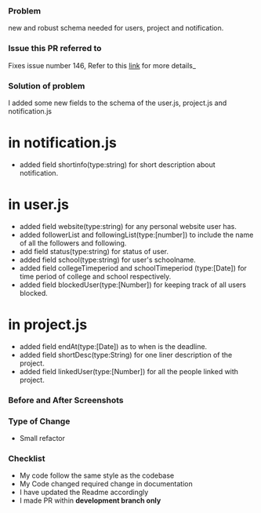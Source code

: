 ### **Problem**
new and robust schema needed for users, project and notification.
### **Issue this PR referred to**
Fixes issue number 146, Refer to this [link](https://github.com/codeuino/Social-Platform-Donut/issues/146) for more details_

### **Solution of problem**
I added some new fields to the schema of the user.js, project.js and notification.js

# in notification.js
- added field shortinfo(type:string) for short description about notification.
# in user.js
- added field website(type:string) for any personal website user has.
- added followerList and followingList(type:\[number]) to include the name of all the followers and following.
- add field status(type:string) for status of user.
- added field school(type:string) for user's schoolname.
- added field collegeTimeperiod and schoolTimeperiod (type:\[Date]) for time period of college and school respectively.
- added field blockedUser(type:\[Number]) for keeping track of all users blocked.
# in project.js
- added field endAt(type:\[Date]) as to when is the deadline.
- added field shortDesc(type:String) for one liner description of the project.
- added field linkedUser(type:\[Number]) for all the people linked with project.

### **Before and After Screenshots**

### **Type of Change**
- Small refactor

### **Checklist**
- My code follow the same style as the codebase
- My Code changed required change in documentation
- I have updated the Readme accordingly
- I made PR within **development branch only**
